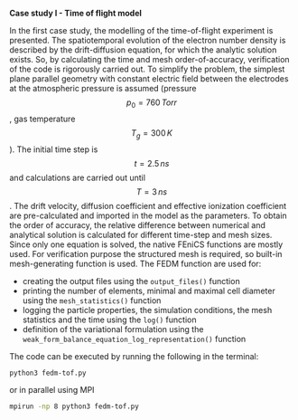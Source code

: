 **Case study I - Time of flight model**

In the first case study, the modelling of the time-of-flight experiment is presented. The spatiotemporal evolution of the electron number density is described by the drift-diffusion equation, for which the analytic solution exists. So, by calculating the time and mesh order-of-accuracy, verification of the code is rigorously carried out. To simplify the problem, the simplest plane parallel geometry with constant electric field between the electrodes at the atmospheric pressure is assumed (pressure $$p_0 = 760 \, Torr$$, gas temperature $$T_g = 300 \, K$$). The initial time step is  $$t=2.5\, ns $$ and calculations are carried out until $$T = 3 \, ns$$.  The drift velocity, diffusion coefficient and effective ionization coefficient are pre-calculated and imported in the model as the parameters. To obtain the order of accuracy, the relative difference between numerical and analytical solution is calculated for different time-step and mesh sizes. Since only one equation is solved, the native FEniCS functions are mostly used. For verification purpose the structured mesh is required, so built-in mesh-generating function is used. The FEDM function are used for:

- creating the output files using the `output_files()` function
- printing the number of elements, minimal and maximal cell diameter using the `mesh_statistics()` function
- logging the particle properties, the simulation conditions, the mesh statistics and the time using the `log()` function
- definition of the variational formulation using the `weak_form_balance_equation_log_representation()` function

The code can be executed by running the following in the terminal:

```bash
python3 fedm-tof.py
```

or in parallel using MPI

```bash
mpirun -np 8 python3 fedm-tof.py
```

